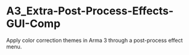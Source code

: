 # A3_Extra-Post-Process-Effects-GUI-Comp
Apply color correction themes in Arma 3 through a post-process effect menu.
